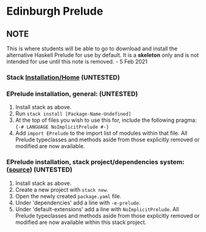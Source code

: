 # Edinburgh Prelude
## NOTE
This is where students will be able to go to download and install the alternative Haskell Prelude for use by default. It is a **skeleton** only and is not intended for use until this note is removed. - 5 Feb 2021

### Stack [Installation/Home](https://docs.haskellstack.org/en/stable/README/) (UNTESTED)

### EPrelude installation, general: (UNTESTED)
1. Install stack as above.
2. Run `stack install [Package-Name-Undefined]`
3. At the top of files you wish to use this for, include the following pragma: `{-# LANGUAGE NoImplicitPrelude #-}`
4. Add `import EPrelude` to the import list of modules within that file. All Prelude typeclasses and methods aside from those explicitly removed or modified are now available.

### EPrelude installation, stack project/dependencies system: ([source](https://docs.haskellstack.org/en/stable/GUIDE/)) (UNTESTED)
1. Install stack as above.
2. Create a new project with `stack new`.
3. Open the newly created `package.yaml` file.
4. Under 'dependencies' add a line with `-e-prelude`.
5. Under 'default-extensions' add a line with `NoImplicitPrelude`. All Prelude typeclasses and methods aside from those explicitly removed or modified are now available within this stack project.

